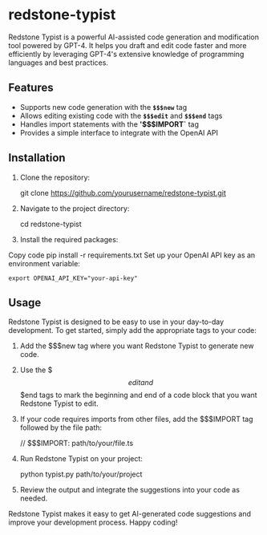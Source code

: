 # redstone-typist
Redstone Typist is a powerful AI-assisted code generation and modification tool powered by GPT-4. It helps you draft and edit code faster and more efficiently by leveraging GPT-4's extensive knowledge of programming languages and best practices.

## Features
- Supports new code generation with the **`$$$new`** tag
- Allows editing existing code with the **`$$$edit`** and **`$$$end`** tags
- Handles import statements with the **'$$$IMPORT`** tag
- Provides a simple interface to integrate with the OpenAI API

## Installation
1. Clone the repository:

    git clone https://github.com/yourusername/redstone-typist.git

2. Navigate to the project directory:

    cd redstone-typist

3. Install the required packages:

Copy code
pip install -r requirements.txt
Set up your OpenAI API key as an environment variable:

    export OPENAI_API_KEY="your-api-key"

## Usage
Redstone Typist is designed to be easy to use in your day-to-day development. To get started, simply add the appropriate tags to your code:

1. Add the $$$new tag where you want Redstone Typist to generate new code.

2. Use the $$$edit and $$$end tags to mark the beginning and end of a code block that you want Redstone Typist to edit.

3. If your code requires imports from other files, add the $$$IMPORT tag followed by the file path:

    // $$$IMPORT: path/to/your/file.ts

4. Run Redstone Typist on your project:

    python typist.py path/to/your/project

5. Review the output and integrate the suggestions into your code as needed.

Redstone Typist makes it easy to get AI-generated code suggestions and improve your development process. Happy coding!
